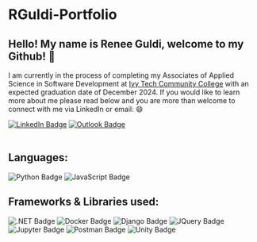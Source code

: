 # RGuldi-Portfolio
 
## Hello! My name is Renee Guldi, welcome to my Github! :wave:

I am currently in the process of completing my Associates of Applied Science in Software Development at [Ivy Tech Community College](https://www.ivytech.edu/) with an expected graduation date of December 2024.
If you would like to learn more about me please read below and you are more than welcome to connect with me via LinkedIn or email: :smile:

[![LinkedIn Badge](https://img.shields.io/badge/rguldi-0077B5?style=for-the-badge&logo=linkedin&logoColor=white&link=https://www.linkedin.com/in/rguldi)](https://www.linkedin.com/in/rguldi)
[![Outlook Badge](https://img.shields.io/badge/Microsoft_Outlook-0078D4?style=for-the-badge&logo=microsoft-outlook&logoColor=white&link=mailto:r.guldi@outlook.com)](mailto:r.guldi@outlook.com)
<br>
<br>
## Languages:
![Python Badge](https://img.shields.io/badge/Python-FFD43B?style=for-the-badge&logo=python&logoColor=blue
)
![JavaScript Badge](https://img.shields.io/badge/JavaScript-323330?style=for-the-badge&logo=javascript&logoColor=F7DF1)

## Frameworks & Libraries used:
![.NET Badge](https://img.shields.io/badge/.NET-512BD4?style=for-the-badge&logo=dotnet&logoColor=white)
![Docker Badge](https://img.shields.io/badge/Docker-2CA5E0?style=for-the-badge&logo=docker&logoColor=white)
![Django Badge](https://img.shields.io/badge/Django-092E20?style=for-the-badge&logo=django&logoColor=green)
![JQuery Badge](https://img.shields.io/badge/jQuery-0769AD?style=for-the-badge&logo=jquery&logoColor=white)
![Jupyter Badge](https://img.shields.io/badge/Jupyter-F37626.svg?&style=for-the-badge&logo=Jupyter&logoColor=white)
![Postman Badge](https://img.shields.io/badge/Postman-FF6C37?style=for-the-badge&logo=Postman&logoColor=white)
![Unity Badge](https://img.shields.io/badge/Unity-100000?style=for-the-badge&logo=unity&logoColor=white)

![]()
